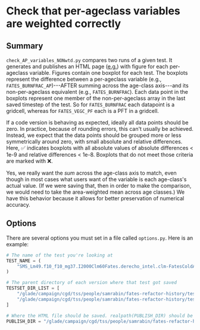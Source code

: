 # Check that per-ageclass variables are weighted correctly

## Summary

`check_AP_variables_NONwtd.py` compares two runs of a given test. It generates and publishes an HTML page ([e.g.](https://samsrabin.github.io/analysis-outputs/fates-refactor-history/NONwtd.tests_1001-170645de.tests_1008-131302de.SMS_Lm49.f10_f10_mg37.I2000Clm60Fates.derecho_intel.clm-FatesColdAllVarsMonthly.html)) with figure for each per-ageclass variable. Figures contain one boxplot for each test. The boxplots represent the difference between a per-ageclass variable (e.g., `FATES_BURNFRAC_AP`)---AFTER summing across the age-class axis---and its non-per-ageclass equivalent (e.g., `FATES_BURNFRAC`). Each data point in the boxplots represent one member of the non-per-ageclass array in the last saved timestep of the test. So for `FATES_BURNFRAC` each datapoint is a gridcell, whereas for `FATES_VEGC_PF` each is a PFT in a gridcell.

If a code version is behaving as expected, ideally all data points should be zero. In practice, because of rounding errors, this can't usually be achieved. Instead, we expect that the data points should be grouped more or less symmetrically around zero, with small absolute and relative differences. Here, ✅ indicates boxplots with all absolute values of absolute differences < 1e-9 and relative differences < 1e-8. Boxplots that do not meet those criteria are marked with ❌.

Yes, we really want the _sum_ across the age-class axis to match, even though in most cases what users want of the variable is each age-class's actual value. (If we were saving that, then in order to make the comparison, we would need to take the area-weighted mean across age classes.) We have this behavior because it allows for better preservation of numerical accuracy.

## Options

There are several options you must set in a file called `options.py`. Here is an example:
```python
# The name of the test you're looking at
TEST_NAME = (
    "SMS_Lm49.f10_f10_mg37.I2000Clm60Fates.derecho_intel.clm-FatesColdAllVarsMonthly"
)

# The parent directory of each version where that test got saved
TESTSET_DIR_LIST = [
    "/glade/campaign/cgd/tss/people/samrabin/fates-refactor-history/tests_1001-170645de",
    "/glade/campaign/cgd/tss/people/samrabin/fates-refactor-history/tests_1008-131302de",
]

# Where the HTML file should be saved. realpath(PUBLISH_DIR) should be (a directory in) a local copy of a Github repo.
PUBLISH_DIR = "/glade/campaign/cgd/tss/people/samrabin/fates-refactor-history/outputs"
```